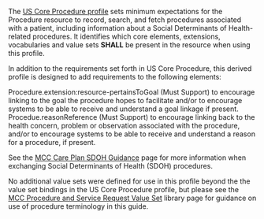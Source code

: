 The [US Core Procedure profile](http://hl7.org/fhir/us/core/STU6.1/StructureDefinition/us-core-procedure) sets minimum expectations for the Procedure resource to record, search, and fetch procedures associated with a patient, including information about a Social Determinants of Health-related procedures. It identifies which core elements, extensions, vocabularies and value sets **SHALL** be present in the resource when using this profile.

In addition to the requirements set forth in US Core Procedure, this derived profile is designed to add requirements to the following elements:

Procedure.extension:resource-pertainsToGoal (Must Support) to encourage linking to the goal the procedure hopes to facilitate and/or to encourage systems to be able to receive and understand a goal linkage if present.
Procedue.reasonReference (Must Support) to encourage linking back to the health concern, problem or observation associated with the procedure, and/or to encourage systems to be able to receive and understand a reason for a procedure, if present.

See the [MCC Care Plan SDOH Guidance](https://build.fhir.org/ig/HL7/fhir-us-mcc/branches/master/mcc_care_plan_sdoh_guidance.html) page for more information when exchanging Social Determinants of Health (SDOH) procedures. 



No additional value sets were defined for use in this profile beyond the the value set bindings in the US Core Procedure profile, but please see the [MCC Procedure and Service Request Value Set](mcc_procedure_and_service_request_value_sets.html) library page for guidance on use of procedure terminology in this guide.
